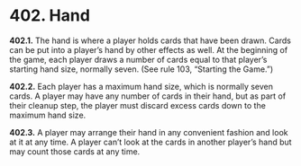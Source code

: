 # **402.** Hand

**402.1.** The hand is where a player holds cards that have been drawn. Cards can be put into a player’s hand by other effects as well. At the beginning of the game, each player draws a number of cards equal to that player’s starting hand size, normally seven. (See rule 103, “Starting the Game.”)

**402.2.** Each player has a maximum hand size, which is normally seven cards. A player may have any number of cards in their hand, but as part of their cleanup step, the player must discard excess cards down to the maximum hand size.

**402.3.** A player may arrange their hand in any convenient fashion and look at it at any time. A player can’t look at the cards in another player’s hand but may count those cards at any time.
